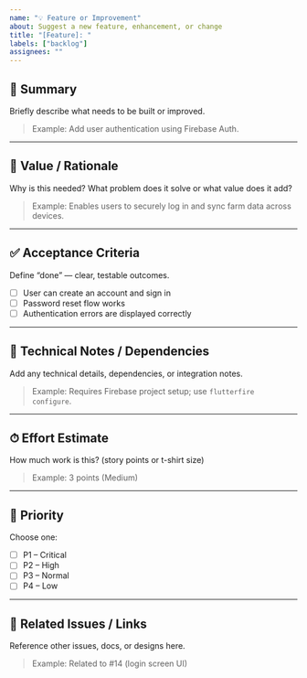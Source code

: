 ```yaml
---
name: "💡 Feature or Improvement"
about: Suggest a new feature, enhancement, or change
title: "[Feature]: "
labels: ["backlog"]
assignees: ""
---
```


## 📝 Summary
Briefly describe what needs to be built or improved.

> Example: Add user authentication using Firebase Auth.

---

## 🎯 Value / Rationale
Why is this needed? What problem does it solve or what value does it add?

> Example: Enables users to securely log in and sync farm data across devices.

---

## ✅ Acceptance Criteria
Define “done” — clear, testable outcomes.

- [ ] User can create an account and sign in
- [ ] Password reset flow works
- [ ] Authentication errors are displayed correctly

---

## 🧩 Technical Notes / Dependencies
Add any technical details, dependencies, or integration notes.

> Example: Requires Firebase project setup; use `flutterfire configure`.

---

## ⏱ Effort Estimate
How much work is this? (story points or t-shirt size)

> Example: 3 points (Medium)

---

## 🧭 Priority
Choose one:
- [ ] P1 – Critical
- [ ] P2 – High
- [ ] P3 – Normal
- [ ] P4 – Low

---

## 🔗 Related Issues / Links
Reference other issues, docs, or designs here.

> Example: Related to #14 (login screen UI)
